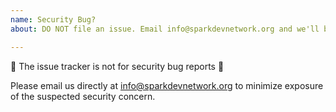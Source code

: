 ```yaml
---
name: Security Bug?
about: DO NOT file an issue. Email info@sparkdevnetwork.org and we'll be in touch shortly.

---
```


🚨 The issue tracker is not for security bug reports 🚨

Please email us directly at info@sparkdevnetwork.org to minimize exposure of the suspected security concern.

